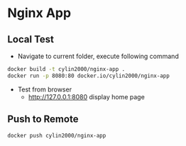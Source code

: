 # Nginx App 

## Local Test

- Navigate to current folder, execute following command
```bash
docker build -t cylin2000/nginx-app .
docker run -p 8080:80 docker.io/cylin2000/nginx-app
```

- Test from browser 
  - http://127.0.0.1:8080 display home page

## Push to Remote
```bash
docker push cylin2000/nginx-app
```